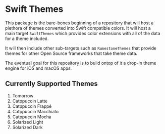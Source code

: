 # Swift Themes
This package is the bare-bones beginning of a repository that will host a plethora of themes converted into Swift compatible colors. It will host a main target `SwiftThemes` which provides color extensions with all of the data for a theme included. 

It will then include other sub-targets such as `RunestoneThemes` that provide themes for other Open Source frameworks that take theme data. 

The eventual goal for this repository is to build ontop of it a drop-in theme engine for iOS and macOS apps.

## Currently Supported Themes
1. Tomorrow
2. Catppuccin Latte
3. Catppuccin Frappé
4. Catppuccin Macchiato
5. Catppuccin Mocha
6. Solarized Light
7. Solarized Dark